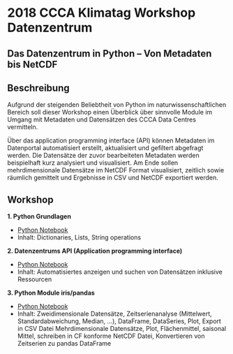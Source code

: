 # 2018 CCCA Klimatag Workshop Datenzentrum
## Das Datenzentrum in Python – Von Metadaten bis NetCDF

## Beschreibung
Aufgrund der steigenden Beliebtheit von Python im naturwissenschaftlichen Bereich soll dieser Workshop einen Überblick über sinnvolle Module im Umgang mit Metadaten und Datensätzen des CCCA Data Centres vermitteln. 

Über das application programming interface (API) können Metadaten im Datenportal automatisiert erstellt, aktualisiert und gefiltert abgefragt werden. Die Datensätze der zuvor bearbeiteten Metadaten werden beispielhaft kurz analysiert und visualisiert. Am Ende sollen mehrdimensionale Datensätze im NetCDF Format visualisiert, zeitlich sowie räumlich gemittelt und Ergebnisse in CSV und NetCDF exportiert werden.

## Workshop
**1. Python Grundlagen**
- [Python Notebook](https://nbviewer.jupyter.org/github/ccca-dc/2018-04_klimatag_workshop/blob/master/01_python-basics.ipynb)
- Inhalt: Dictionaries, Lists, String operations

**2. Datenzentrums API (Application programming interface)**
- [Python Notebook](https://nbviewer.jupyter.org/github/ccca-dc/2018-04_klimatag_workshop/blob/master/02_ckan-api.ipynb)
- Inhalt: Automatisiertes anzeigen und suchen von Datensätzen inklusive Ressourcen

**3. Python Module iris/pandas**
- [Python Notebook](https://nbviewer.jupyter.org/github/ccca-dc/2018-04_klimatag_workshop/blob/master/03_iris_pandas.ipynb)
- Inhalt: Zweidimensionale Datensätze, Zeitserienanalyse (Mittelwert, Standardabweichung, Median, ...), DataFrame, DataSeries, Plot, Export in CSV Datei
Mehrdimensionale Datensätze, Plot, Flächenmittel, saisonal Mittel, schreiben in CF konforme NetCDF Datei, Konvertieren von Zeitserien zu pandas DataFrame
